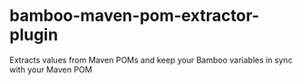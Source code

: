 # bamboo-maven-pom-extractor-plugin
Extracts values from Maven POMs and keep your Bamboo variables in sync with your Maven POM
